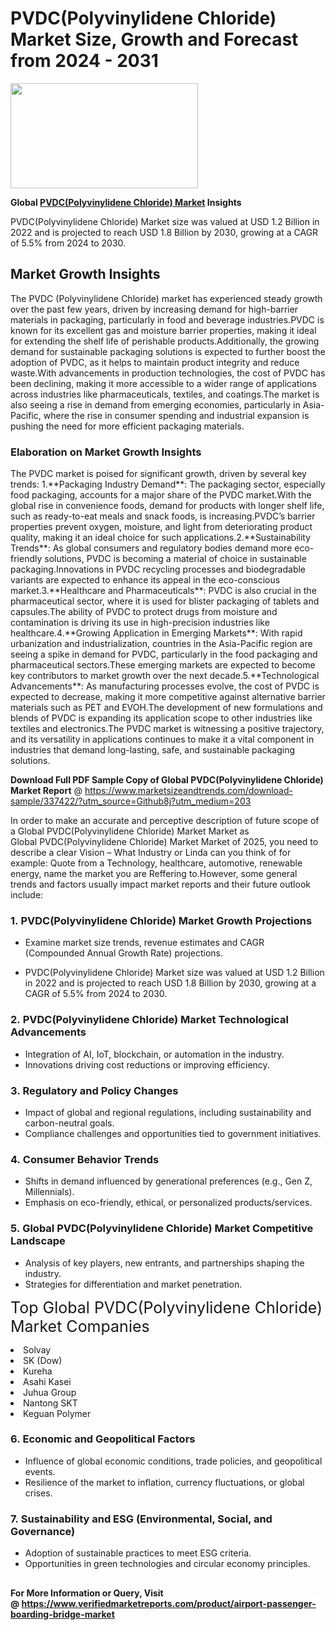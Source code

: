 <H1>PVDC(Polyvinylidene Chloride) Market Size, Growth and Forecast from 2024 - 2031</H1><img class="aligncenter size-medium wp-image-584254" src="https://thirdeyenews.in/wp-content/uploads/2024/09/Global-Market-Research-300x168.jpeg" alt="" width="300" height="168" /><p><strong>Global&nbsp;<a href="https://www.marketsizeandtrends.com/download-sample/337422/?utm_source=Github8j?utm_medium=203">PVDC(Polyvinylidene Chloride) Market</a> Insights</strong></p><p>PVDC(Polyvinylidene Chloride) Market size was valued at USD 1.2 Billion in 2022 and is projected to reach USD 1.8 Billion by 2030, growing at a CAGR of 5.5% from 2024 to 2030.</p><p><h2>Market Growth Insights</h2> The PVDC (Polyvinylidene Chloride) market has experienced steady growth over the past few years, driven by increasing demand for high-barrier materials in packaging, particularly in food and beverage industries.PVDC is known for its excellent gas and moisture barrier properties, making it ideal for extending the shelf life of perishable products.Additionally, the growing demand for sustainable packaging solutions is expected to further boost the adoption of PVDC, as it helps to maintain product integrity and reduce waste.With advancements in production technologies, the cost of PVDC has been declining, making it more accessible to a wider range of applications across industries like pharmaceuticals, textiles, and coatings.The market is also seeing a rise in demand from emerging economies, particularly in Asia-Pacific, where the rise in consumer spending and industrial expansion is pushing the need for more efficient packaging materials. <h3>Elaboration on Market Growth Insights</h3> The PVDC market is poised for significant growth, driven by several key trends: 1.**Packaging Industry Demand**: The packaging sector, especially food packaging, accounts for a major share of the PVDC market.With the global rise in convenience foods, demand for products with longer shelf life, such as ready-to-eat meals and snack foods, is increasing.PVDC’s barrier properties prevent oxygen, moisture, and light from deteriorating product quality, making it an ideal choice for such applications.2.**Sustainability Trends**: As global consumers and regulatory bodies demand more eco-friendly solutions, PVDC is becoming a material of choice in sustainable packaging.Innovations in PVDC recycling processes and biodegradable variants are expected to enhance its appeal in the eco-conscious market.3.**Healthcare and Pharmaceuticals**: PVDC is also crucial in the pharmaceutical sector, where it is used for blister packaging of tablets and capsules.The ability of PVDC to protect drugs from moisture and contamination is driving its use in high-precision industries like healthcare.4.**Growing Application in Emerging Markets**: With rapid urbanization and industrialization, countries in the Asia-Pacific region are seeing a spike in demand for PVDC, particularly in the food packaging and pharmaceutical sectors.These emerging markets are expected to become key contributors to market growth over the next decade.5.**Technological Advancements**: As manufacturing processes evolve, the cost of PVDC is expected to decrease, making it more competitive against alternative barrier materials such as PET and EVOH.The development of new formulations and blends of PVDC is expanding its application scope to other industries like textiles and electronics.The PVDC market is witnessing a positive trajectory, and its versatility in applications continues to make it a vital component in industries that demand long-lasting, safe, and sustainable packaging solutions.</p><p><span class=""><strong>Download Full PDF Sample Copy of Global PVDC(Polyvinylidene Chloride) Market Report</strong> @ <a href="https://www.marketsizeandtrends.com/download-sample/337422/?utm_source=Github8j?utm_medium=203" target="_blank">https://www.marketsizeandtrends.com/download-sample/337422/?utm_source=Github8j?utm_medium=203</a></span></p><p>In order to make an accurate and perceptive description of future scope of a Global&nbsp;PVDC(Polyvinylidene Chloride) Market Market as Global&nbsp;PVDC(Polyvinylidene Chloride) Market Market of 2025, you need to describe a clear Vision &ndash; What Industry or Linda can you think of for example: Quote from a Technology, healthcare, automotive, renewable energy, name the market you are Reffering to.However, some general trends and factors usually impact market reports and their future outlook include:</p><h3>1.&nbsp;<strong>PVDC(Polyvinylidene Chloride) Market Growth Projections</strong></h3><ul><li>Examine market size trends, revenue estimates and CAGR (Compounded Annual Growth Rate) projections.</li><li><p>PVDC(Polyvinylidene Chloride) Market size was valued at USD 1.2 Billion in 2022 and is projected to reach USD 1.8 Billion by 2030, growing at a CAGR of 5.5% from 2024 to 2030.</p></li></ul><h3>2.&nbsp;<strong>PVDC(Polyvinylidene Chloride) Market Technological Advancements</strong></h3><ul><li>Integration of AI, IoT, blockchain, or automation in the industry.</li><li>Innovations driving cost reductions or improving efficiency.</li></ul><h3>3.&nbsp;<strong>Regulatory and Policy Changes</strong></h3><ul><li>Impact of global and regional regulations, including sustainability and carbon-neutral goals.</li><li>Compliance challenges and opportunities tied to government initiatives.</li></ul><h3>4.&nbsp;<strong>Consumer Behavior Trends</strong></h3><ul><li>Shifts in demand influenced by generational preferences (e.g., Gen Z, Millennials).</li><li>Emphasis on eco-friendly, ethical, or personalized products/services.</li></ul><h3>5.&nbsp;<strong>Global PVDC(Polyvinylidene Chloride) Market Competitive Landscape</strong></h3><ul><li>Analysis of key players, new entrants, and partnerships shaping the industry.</li><li>Strategies for differentiation and market penetration.</li></ul><p data-pm-slice="1 1 []"><span style="color: inherit; font-family: inherit; font-size: 25px;">Top Global PVDC(Polyvinylidene Chloride) Market Companies</span></p><div class="" data-test-id=""><p><li>Solvay</li><li> SK (Dow)</li><li> Kureha</li><li> Asahi Kasei</li><li> Juhua Group</li><li> Nantong SKT</li><li> Keguan Polymer</li></p></div><h3>6.&nbsp;<strong>Economic and Geopolitical Factors</strong></h3><ul><li>Influence of global economic conditions, trade policies, and geopolitical events.</li><li>Resilience of the market to inflation, currency fluctuations, or global crises.</li></ul><h3>7.&nbsp;<strong>Sustainability and ESG (Environmental, Social, and Governance)</strong></h3><ul><li>Adoption of sustainable practices to meet ESG criteria.</li><li>Opportunities in green technologies and circular economy principles.</li></ul><h2><strong style="font-size: 14px;">For More Information or Query, Visit @&nbsp;</strong><a style="background-color: #ffffff; font-size: 14px;" href="https://www.marketsizeandtrends.com/report/pvdc-polyvinylidene-chloride-market/" target="_blank">https://www.verifiedmarketreports.com/product/airport-passenger-boarding-bridge-market</a></h2>